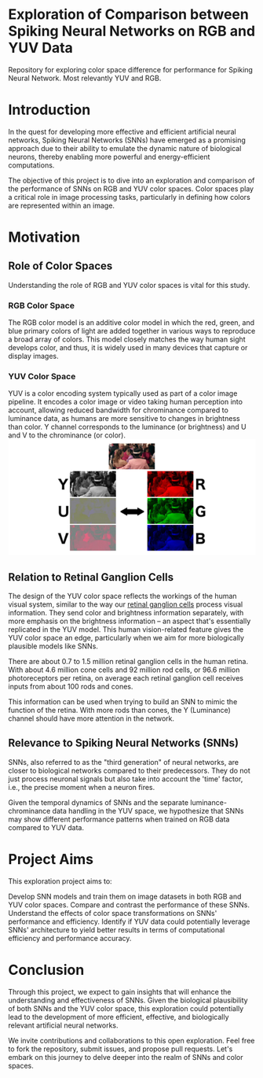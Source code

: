 # Exploration of Comparison between Spiking Neural Networks on RGB and YUV Data
Repository for exploring color space difference for performance for Spiking Neural Network. Most relevantly YUV and RGB.

# Introduction

In the quest for developing more effective and efficient artificial neural networks, Spiking Neural Networks (SNNs) have emerged as a promising approach due to their ability to emulate the dynamic nature of biological neurons, thereby enabling more powerful and energy-efficient computations.

The objective of this project is to dive into an exploration and comparison of the performance of SNNs on RGB and YUV color spaces. Color spaces play a critical role in image processing tasks, particularly in defining how colors are represented within an image.
# Motivation
## Role of Color Spaces

Understanding the role of RGB and YUV color spaces is vital for this study.
### RGB Color Space

The RGB color model is an additive color model in which the red, green, and blue primary colors of light are added together in various ways to reproduce a broad array of colors. This model closely matches the way human sight develops color, and thus, it is widely used in many devices that capture or display images.
### YUV Color Space

YUV is a color encoding system typically used as part of a color image pipeline. It encodes a color image or video taking human perception into account, allowing reduced bandwidth for chrominance compared to luminance data, as humans are more sensitive to changes in brightness than color. Y channel corresponds to the luminance (or brightness) and U and V to the chrominance (or color).
![alt text](RGB-YUV.jpg)
## Relation to Retinal Ganglion Cells

The design of the YUV color space reflects the workings of the human visual system, similar to the way our [retinal ganglion cells](https://en.wikipedia.org/wiki/Retinal_ganglion_cell) process visual information. They send color and brightness information separately, with more emphasis on the brightness information – an aspect that's essentially replicated in the YUV model. This human vision-related feature gives the YUV color space an edge, particularly when we aim for more biologically plausible models like SNNs.

There are about 0.7 to 1.5 million retinal ganglion cells in the human retina. With about 4.6 million cone cells and 92 million rod cells, or 96.6 million photoreceptors per retina, on average each retinal ganglion cell receives inputs from about 100 rods and cones.

This information can be used when trying to build an SNN to mimic the function of the retina. With more rods than cones, the Y (Luminance) channel should have more attention in the network.
## Relevance to Spiking Neural Networks (SNNs)

SNNs, also referred to as the "third generation" of neural networks, are closer to biological networks compared to their predecessors. They do not just process neuronal signals but also take into account the 'time' factor, i.e., the precise moment when a neuron fires.

Given the temporal dynamics of SNNs and the separate luminance-chrominance data handling in the YUV space, we hypothesize that SNNs may show different performance patterns when trained on RGB data compared to YUV data.
#  Project Aims

This exploration project aims to:

  Develop SNN models and train them on image datasets in both RGB and YUV color spaces.
  Compare and contrast the performance of these SNNs.
  Understand the effects of color space transformations on SNNs' performance and efficiency.
  Identify if YUV data could potentially leverage SNNs' architecture to yield better results in terms of computational efficiency and performance accuracy.

# Conclusion

Through this project, we expect to gain insights that will enhance the understanding and effectiveness of SNNs. Given the biological plausibility of both SNNs and the YUV color space, this exploration could potentially lead to the development of more efficient, effective, and biologically relevant artificial neural networks.

We invite contributions and collaborations to this open exploration. Feel free to fork the repository, submit issues, and propose pull requests. Let's embark on this journey to delve deeper into the realm of SNNs and color spaces.

